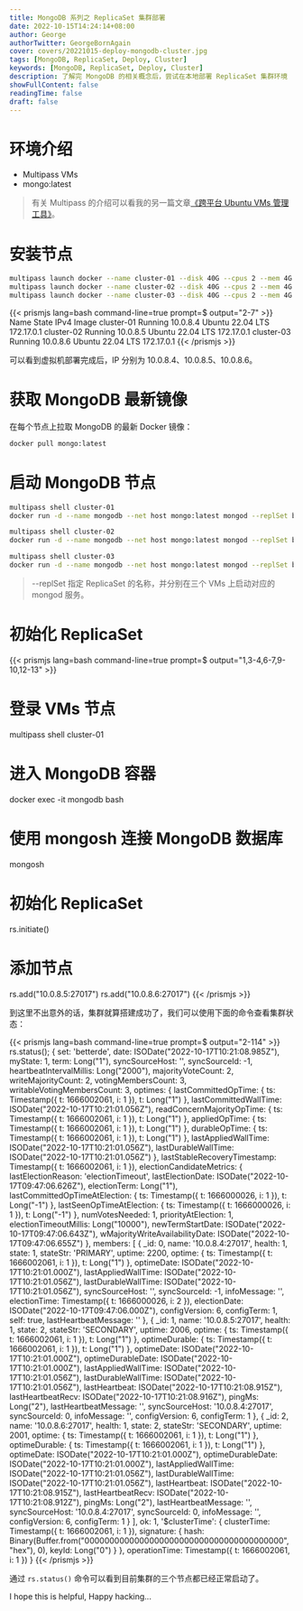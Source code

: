 ```yaml
---
title: MongoDB 系列之 ReplicaSet 集群部署
date: 2022-10-15T14:24:14+08:00
author: George
authorTwitter: GeorgeBornAgain
cover: covers/20221015-deploy-mongodb-cluster.jpg
tags: [MongoDB, ReplicaSet, Deploy, Cluster]
keywords: [MongoDB, ReplicaSet, Deploy, Cluster]
description: 了解完 MongoDB 的相关概念后，尝试在本地部署 ReplicaSet 集群环境
showFullContent: false
readingTime: false
draft: false
---
```


# 环境介绍

* Multipass VMs
* mongo:latest

> 有关 Multipass 的介绍可以看我的另一篇文章[《跨平台 Ubuntu VMs 管理工具》](/technology/20220930.html)。

# 安装节点

```bash
multipass launch docker --name cluster-01 --disk 40G --cpus 2 --mem 4G
multipass launch docker --name cluster-02 --disk 40G --cpus 2 --mem 4G
multipass launch docker --name cluster-03 --disk 40G --cpus 2 --mem 4G
```

{{< prismjs lang=bash command-line=true prompt=$ output="2-7" >}}
Name                    State             IPv4             Image
cluster-01              Running           10.0.8.4         Ubuntu 22.04 LTS
                                          172.17.0.1
cluster-02              Running           10.0.8.5         Ubuntu 22.04 LTS
                                          172.17.0.1
cluster-03              Running           10.0.8.6         Ubuntu 22.04 LTS
                                          172.17.0.1
{{< /prismjs >}}

可以看到虚拟机部署完成后，IP 分别为 10.0.8.4、10.0.8.5、10.0.8.6。

# 获取 MongoDB 最新镜像

在每个节点上拉取 MongoDB 的最新 Docker 镜像：

```bash
docker pull mongo:latest
```

# 启动 MongoDB 节点

```bash
multipass shell cluster-01
docker run -d --name mongodb --net host mongo:latest mongod --replSet betterde --bind_ip 10.0.8.4

multipass shell cluster-02
docker run -d --name mongodb --net host mongo:latest mongod --replSet betterde --bind_ip 10.0.8.5

multipass shell cluster-03
docker run -d --name mongodb --net host mongo:latest mongod --replSet betterde --bind_ip 10.0.8.6
```
> --replSet 指定 ReplicaSet 的名称，并分别在三个 VMs 上启动对应的 mongod 服务。

# 初始化 ReplicaSet

{{< prismjs lang=bash command-line=true prompt=$ output="1,3-4,6-7,9-10,12-13" >}}
# 登录 VMs 节点
multipass shell cluster-01

# 进入 MongoDB 容器
docker exec -it mongodb bash

# 使用 mongosh 连接 MongoDB 数据库
mongosh

# 初始化 ReplicaSet
rs.initiate()

# 添加节点
rs.add("10.0.8.5:27017")
rs.add("10.0.8.6:27017")
{{< /prismjs >}}

到这里不出意外的话，集群就算搭建成功了，我们可以使用下面的命令查看集群状态：

{{< prismjs lang=bash command-line=true prompt=$ output="2-114" >}}
rs.status();
{
  set: 'betterde',
  date: ISODate("2022-10-17T10:21:08.985Z"),
  myState: 1,
  term: Long("1"),
  syncSourceHost: '',
  syncSourceId: -1,
  heartbeatIntervalMillis: Long("2000"),
  majorityVoteCount: 2,
  writeMajorityCount: 2,
  votingMembersCount: 3,
  writableVotingMembersCount: 3,
  optimes: {
    lastCommittedOpTime: { ts: Timestamp({ t: 1666002061, i: 1 }), t: Long("1") },
    lastCommittedWallTime: ISODate("2022-10-17T10:21:01.056Z"),
    readConcernMajorityOpTime: { ts: Timestamp({ t: 1666002061, i: 1 }), t: Long("1") },
    appliedOpTime: { ts: Timestamp({ t: 1666002061, i: 1 }), t: Long("1") },
    durableOpTime: { ts: Timestamp({ t: 1666002061, i: 1 }), t: Long("1") },
    lastAppliedWallTime: ISODate("2022-10-17T10:21:01.056Z"),
    lastDurableWallTime: ISODate("2022-10-17T10:21:01.056Z")
  },
  lastStableRecoveryTimestamp: Timestamp({ t: 1666002061, i: 1 }),
  electionCandidateMetrics: {
    lastElectionReason: 'electionTimeout',
    lastElectionDate: ISODate("2022-10-17T09:47:06.626Z"),
    electionTerm: Long("1"),
    lastCommittedOpTimeAtElection: { ts: Timestamp({ t: 1666000026, i: 1 }), t: Long("-1") },
    lastSeenOpTimeAtElection: { ts: Timestamp({ t: 1666000026, i: 1 }), t: Long("-1") },
    numVotesNeeded: 1,
    priorityAtElection: 1,
    electionTimeoutMillis: Long("10000"),
    newTermStartDate: ISODate("2022-10-17T09:47:06.643Z"),
    wMajorityWriteAvailabilityDate: ISODate("2022-10-17T09:47:06.655Z")
  },
  members: [
    {
      _id: 0,
      name: '10.0.8.4:27017',
      health: 1,
      state: 1,
      stateStr: 'PRIMARY',
      uptime: 2200,
      optime: { ts: Timestamp({ t: 1666002061, i: 1 }), t: Long("1") },
      optimeDate: ISODate("2022-10-17T10:21:01.000Z"),
      lastAppliedWallTime: ISODate("2022-10-17T10:21:01.056Z"),
      lastDurableWallTime: ISODate("2022-10-17T10:21:01.056Z"),
      syncSourceHost: '',
      syncSourceId: -1,
      infoMessage: '',
      electionTime: Timestamp({ t: 1666000026, i: 2 }),
      electionDate: ISODate("2022-10-17T09:47:06.000Z"),
      configVersion: 6,
      configTerm: 1,
      self: true,
      lastHeartbeatMessage: ''
    },
    {
      _id: 1,
      name: '10.0.8.5:27017',
      health: 1,
      state: 2,
      stateStr: 'SECONDARY',
      uptime: 2006,
      optime: { ts: Timestamp({ t: 1666002061, i: 1 }), t: Long("1") },
      optimeDurable: { ts: Timestamp({ t: 1666002061, i: 1 }), t: Long("1") },
      optimeDate: ISODate("2022-10-17T10:21:01.000Z"),
      optimeDurableDate: ISODate("2022-10-17T10:21:01.000Z"),
      lastAppliedWallTime: ISODate("2022-10-17T10:21:01.056Z"),
      lastDurableWallTime: ISODate("2022-10-17T10:21:01.056Z"),
      lastHeartbeat: ISODate("2022-10-17T10:21:08.915Z"),
      lastHeartbeatRecv: ISODate("2022-10-17T10:21:08.916Z"),
      pingMs: Long("2"),
      lastHeartbeatMessage: '',
      syncSourceHost: '10.0.8.4:27017',
      syncSourceId: 0,
      infoMessage: '',
      configVersion: 6,
      configTerm: 1
    },
    {
      _id: 2,
      name: '10.0.8.6:27017',
      health: 1,
      state: 2,
      stateStr: 'SECONDARY',
      uptime: 2001,
      optime: { ts: Timestamp({ t: 1666002061, i: 1 }), t: Long("1") },
      optimeDurable: { ts: Timestamp({ t: 1666002061, i: 1 }), t: Long("1") },
      optimeDate: ISODate("2022-10-17T10:21:01.000Z"),
      optimeDurableDate: ISODate("2022-10-17T10:21:01.000Z"),
      lastAppliedWallTime: ISODate("2022-10-17T10:21:01.056Z"),
      lastDurableWallTime: ISODate("2022-10-17T10:21:01.056Z"),
      lastHeartbeat: ISODate("2022-10-17T10:21:08.915Z"),
      lastHeartbeatRecv: ISODate("2022-10-17T10:21:08.912Z"),
      pingMs: Long("2"),
      lastHeartbeatMessage: '',
      syncSourceHost: '10.0.8.4:27017',
      syncSourceId: 0,
      infoMessage: '',
      configVersion: 6,
      configTerm: 1
    }
  ],
  ok: 1,
  '$clusterTime': {
    clusterTime: Timestamp({ t: 1666002061, i: 1 }),
    signature: {
      hash: Binary(Buffer.from("0000000000000000000000000000000000000000", "hex"), 0),
      keyId: Long("0")
    }
  },
  operationTime: Timestamp({ t: 1666002061, i: 1 })
}
{{< /prismjs >}}

通过 `rs.status()` 命令可以看到目前集群的三个节点都已经正常启动了。

I hope this is helpful, Happy hacking...